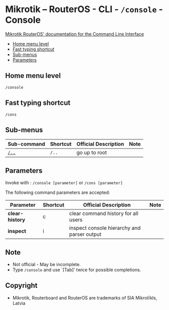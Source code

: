 # Mikrotik – RouterOS - CLI - `/console` - Console

[Mikrotik RouterOS' documentation for the Command Line Interface](https://help.mikrotik.com/docs/display/ROS/Command+Line+Interface)

- [Home menu level](#home-menu-level)
- [Fast typing shortcut](#fast-typing-shortcut)
- [Sub-menus](#sub-menus)
- [Parameters](#parameters)

## Home menu level

`/console`

## Fast typing shortcut

`/cons`

## Sub-menus

| **Sub-command** | **Shortcut** | **Official Description** | **Note** |
|---|---|---|---|
| [`/..`](root-level.md) | `/..` | go up to root |  |

## Parameters

Invoke with : `/console [parameter]` or `/cons [parameter]`

The following command parameters are accepted:

| **Parameter** | **Shortcut** | **Official Description** | **Note** |
|---|---|---|---|
| **clear-history** | c | clear command history for all users |  |
| **inspect** | i | inspect console hierarchy and parser output |  | 

## Note
- Not official - May be incomplete.
- Type `/console` and use `[Tab]' twice for possible completions. 

## Copyright
- Mikrotik, Routerboard and RouterOS are trademarks of SIA Mikrotīkls, Latvia
